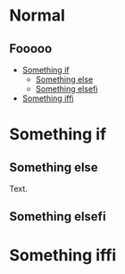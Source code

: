 # Normal

## Fooooo

* [Something if](#something-if)
  * [Something else](#something-else)
  * [Something elsefi](#something-elsefi)
* [Something iffi](#something-iffi)

# Something if

## Something else

Text.

## Something elsefi

# Something iffi
